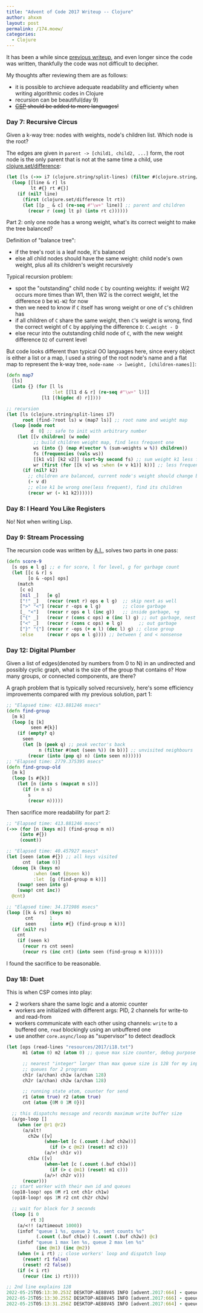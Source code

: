 ```yaml
---
title: "Advent of Code 2017 Writeup -- Clojure"
author: ahxxm
layout: post
permalink: /174.moew/
categories:
  - Clojure
---
```


It has been a while since [previous writeup](https://ahxxm.com/172.moew/), and even longer since the code was written, thankfully the code was not difficult to decipher.

<!--more-->

My thoughts after reviewing them are as follows:
- it is possible to archieve adequate readability and efficienty when writing algorithmic codes in Clojure
- recursion can be beautiful(day 9)
- ~~[CSP](https://clojure.org/news/2013/06/28/clojure-clore-async-channels) should be added to more languages!~~

### Day 7: Recursive Circus

Given a k-way tree: nodes with weights, node's children list. Which node is the root?

The edges are given in `parent -> [child1, child2, ...]` form, the root node is the only parent that is not at the same time a child, use [clojure.set/difference](https://clojuredocs.org/clojure.set/difference):

```clojure
(let [ls (->> i7 (clojure.string/split-lines) (filter #(clojure.string/includes? % "->")))]
  (loop [[line & r] ls
         lt #{} rt #{}]
    (if (nil? line)
      (first (clojure.set/difference lt rt))
      (let [[p _ & c] (re-seq #"\w+" line)] ;; parent and children
        (recur r (conj lt p) (into rt c))))))
```

Part 2: only one node has a wrong weight, what's its correct weight to make the tree balanced?

Definition of "balance tree":
- if the tree's root is a leaf node, it's balanced
- else all child nodes should have the same weight: child node's own weight, plus all its children's weight recursively

Typical recursion problem:
- spot the "outstanding" child node `C` by counting weights: if weight W2 occurs more times than W1, then W2 is the correct weight, let the difference `D` be `W1-W2` for now
- then we need to know if `C` itself has wrong weight or one of `C`'s children has
- if all children of `C` share the same weight, then `C`'s weight is wrong, find the correct weight of `C` by applying the difference `D`: `C.weight - D`
- else recur into the outstanding child node of `C`, with the new weight difference `D2` of current level

But code looks different than typical OO languages here, since every object is either a list or a map, I used a string of the root node's name and a flat map to represent the k-way tree, `node-name -> [weight, [children-names]]`:


```clojure
(defn map7
  [ls]
  (into {} (for [l ls
                 :let [[l1 d & r] (re-seq #"\w+" l)]]
             [l1 [(bigdec d) r]])))

;; recursion
(let [ls (clojure.string/split-lines i7)
      root (find-7root ls) w (map7 ls)] ;; root name and weight map
  (loop [node root
         d  0] ;; safe to init with arbitrary number
    (let [[v children] (w node)
          ;; build children weight map, find less frequent one
          ws (into {} (map #(vector % (sum-weights w %)) children))
          fs (frequencies (vals ws))
          [[k1 v1] [k2 v2]] (sort-by second fs) ;; sum weight k1 less frequent
          wr (first (for [[k v] ws :when (= v k1)] k))] ;; less frequent node name
      (if (nil? k2)
        ;; children are balanced, current node's weight should change by d
        (- v d)
        ;; else k1 be wrong one(less frequent), find its children
        (recur wr (- k1 k2))))))
```

### Day 8: I Heard You Like Registers

No! Not when writing Lisp.

### Day 9: Stream Processing

The recursion code was written by [A.I.](https://merrick.luois.me/), solves two parts in one pass:

```clojure
(defn score-9
  [s ops e l g] ;; e for score, l for level, g for garbage count
  (let [[c & r] s
        [o & -ops] ops]
    (match
     [c o]
     [nil _]   [e g]
     ["!" _]   (recur (rest r) ops e l g)  ;; skip next as well
     [">" "<"] (recur r -ops e l g)        ;; close garbage
     [_ "<"]   (recur r ops e l (inc g))   ;; inside garbage, +g
     ["{" _]   (recur r (cons c ops) e (inc l) g) ;; out garbage, nest group
     ["<" _]   (recur r (cons c ops) e l g)      ;; out garbage
     ["}" "{"] (recur r -ops (+ e l) (dec l) g) ;; close group
     :else     (recur r ops e l g)))) ;; between { and < nonsense
```

### Day 12: Digital Plumber

Given a list of edges(denoted by numbers from 0 to N) in an undirected and possibly cyclic graph, what is the size of the group that contains `0`? How many groups, or connected components, are there?

A graph problem that is typically solved recursively, here's some efficiency improvements compared with my previous solution, part 1:

```clojure
;; "Elapsed time: 413.881246 msecs"
(defn find-group
  [m k]
  (loop [q [k]
         seen #{k}]
    (if (empty? q)
      seen
      (let [b (peek q) ;; peak vector's back
            n (filter #(not (seen %)) (m b))] ;; unvisited neighbours
        (recur (into (pop q) n) (into seen n))))))
;; "Elapsed time: 2779.375395 msecs"
(defn find-group-old
  [m k]
  (loop [s #{k}]
    (let [n (into s (mapcat m s))]
      (if (= n s)
        s
        (recur n)))))
```

Then sacrifice more readability for part 2:

```clojure
;; "Elapsed time: 413.881246 msecs"
(->> (for [n (keys m)] (find-group m n))
     (into #{})
     (count))

;; "Elapsed time: 40.457927 msecs"
(let [seen (atom #{}) ;; all keys visited
      cnt  (atom 0)]
  (doseq [k (keys m)
          :when (not (@seen k))
          :let  [g (find-group m k)]]
    (swap! seen into g)
    (swap! cnt inc))
  @cnt)

;; "Elapsed time: 34.171986 msecs"
(loop [[k & rs] (keys m)
       cnt      1
       seen     (into #{} (find-group m k))]
  (if (nil? rs)
    cnt
    (if (seen k)
      (recur rs cnt seen)
      (recur rs (inc cnt) (into seen (find-group m k))))))
```

I found the sacrifice to be reasonable.

### Day 18: Duet

This is when CSP comes into play:
- 2 workers share the same logic and a atomic counter
- workers are initialized with different args: PID, 2 channels for write-to and read-from
- workers communicate with each other using channels: `write` to a buffered one, `read` blockingly using an unbuffered one
- use another `core.async/loop` as "supervisor" to detect deadlock

```clojure
(let [ops (read-lines "resources/2017/i18.txt")
      m1 (atom 0) m2 (atom 0) ;; queue max size counter, debug purpose

      ;; nearest "integer" larger than max queue size is 128 for my input
      ;; queues for 2 programs
      ch1r (a/chan) ch1w (a/chan 128)
      ch2r (a/chan) ch2w (a/chan 128)

      ;; running state atom, counter for send
      r1 (atom true) r2 (atom true)
      cnt (atom {0M 0 1M 0})]

  ;; this dispatchs message and records maximum write buffer size
  (a/go-loop []
    (when (or @r1 @r2)
      (a/alt!
        ch2w ([v]
              (when-let [c (.count (.buf ch2w))]
                (if (> c @m2) (reset! m2 c)))
              (a/>! ch1r v))
        ch1w ([v]
              (when-let [c (.count (.buf ch1w))]
                (if (> c @m1) (reset! m1 c)))
              (a/>! ch2r v)))
      (recur)))
  ;; start worker with their own id and queues
  (op18-loop! ops 0M r1 cnt ch1r ch1w)
  (op18-loop! ops 1M r2 cnt ch2r ch2w)

  ;; wait for block for 3 seconds
  (loop [i 0
         rt 3]
    (a/<!! (a/timeout 1000))
    (infof "queue 1 %s, queue 2 %s, sent counts %s"
           (.count (.buf ch1w)) (.count (.buf ch2w)) @c)
    (infof "queue 1 max len %s, queue 2 max len %s"
           (inc @m1) (inc @m2))
    (when (= i rt) ;; close workers' loop and dispatch loop
      (reset! r1 false)
      (reset! r2 false))
    (if (< i rt)
      (recur (inc i) rt))))

;; 2nd line explains 128
2022-05-25T05:13:30.253Z DESKTOP-AE88V45 INFO [advent.2017:664] - queue 1 91, queue 2 31, sent counts {0M 6344, 1M 6250}
2022-05-25T05:13:30.255Z DESKTOP-AE88V45 INFO [advent.2017:666] - queue 1 max len 124, queue 2 max len 104
2022-05-25T05:13:31.256Z DESKTOP-AE88V45 INFO [advent.2017:664] - queue 1 0, queue 2 0, sent counts {0M 6985, 1M 6858}
```
